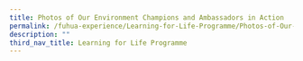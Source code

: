 ```yaml
---
title: Photos of Our Environment Champions and Ambassadors in Action
permalink: /fuhua-experience/Learning-for-Life-Programme/Photos-of-Our-Environment-Champions/
description: ""
third_nav_title: Learning for Life Programme
---
```

